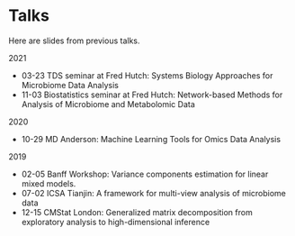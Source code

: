 # Talks

Here are slides from previous talks.

2021

* 03-23 TDS seminar at Fred Hutch: Systems Biology Approaches for Microbiome Data Analysis
* 11-03 Biostatistics seminar at Fred Hutch: Network-based Methods for Analysis of Microbiome and Metabolomic Data

2020

* 10-29 MD Anderson: Machine Learning Tools for Omics Data Analysis

2019

* 02-05 Banff Workshop: Variance components estimation for linear mixed models. 
* 07-02 ICSA Tianjin: A framework for multi-view analysis of microbiome data
* 12-15 CMStat London: Generalized matrix decomposition from exploratory analysis to high-dimensional inference 
